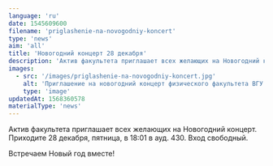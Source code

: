 ```yaml
---
language: 'ru'
date: 1545609600
filename: 'priglashenie-na-novogodniy-koncert'
type: 'news'
aim: 'all'
title: 'Новогодний концерт 28 декабря'
description: 'Актив факультета приглашает всех желающих на Новогодний концерт'
images:
  - src: '/images/priglashenie-na-novogodniy-koncert.jpg'
    alt: 'Приглашение на новогодний концерт физического факультета ВГУ'
    type: 'image'
updatedAt: 1568360578
materialType: 'news'
---
```

Актив факультета приглашает всех желающих на Новогодний концерт. Приходите 28 декабря, пятница, в 18:01 в ауд. 430. Вход свободный.

Встречаем Новый год вместе!
